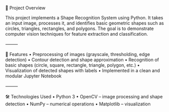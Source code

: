 📖 Project Overview

This project implements a Shape Recognition System using Python. It takes an input image, processes it, and identifies basic geometric shapes such as circles, triangles, rectangles, and polygons. The goal is to demonstrate computer vision techniques for feature extraction and classification.

⸻

🚀 Features
	•	Preprocessing of images (grayscale, thresholding, edge detection)
	•	Contour detection and shape approximation
	•	Recognition of basic shapes (circle, square, rectangle, triangle, polygon, etc.)
	•	Visualization of detected shapes with labels
	•	Implemented in a clean and modular Jupyter Notebook

⸻

🛠️ Technologies Used
	•	Python 3
	•	OpenCV – image processing and shape detection
	•	NumPy – numerical operations
	•	Matplotlib – visualization
